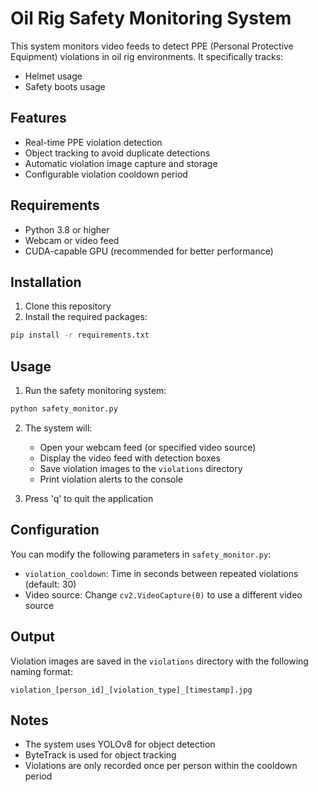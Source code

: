 # Oil Rig Safety Monitoring System

This system monitors video feeds to detect PPE (Personal Protective Equipment) violations in oil rig environments. It specifically tracks:
- Helmet usage
- Safety boots usage

## Features
- Real-time PPE violation detection
- Object tracking to avoid duplicate detections
- Automatic violation image capture and storage
- Configurable violation cooldown period

## Requirements
- Python 3.8 or higher
- Webcam or video feed
- CUDA-capable GPU (recommended for better performance)

## Installation

1. Clone this repository
2. Install the required packages:
```bash
pip install -r requirements.txt
```

## Usage

1. Run the safety monitoring system:
```bash
python safety_monitor.py
```

2. The system will:
   - Open your webcam feed (or specified video source)
   - Display the video feed with detection boxes
   - Save violation images to the `violations` directory
   - Print violation alerts to the console

3. Press 'q' to quit the application

## Configuration

You can modify the following parameters in `safety_monitor.py`:
- `violation_cooldown`: Time in seconds between repeated violations (default: 30)
- Video source: Change `cv2.VideoCapture(0)` to use a different video source

## Output

Violation images are saved in the `violations` directory with the following naming format:
```
violation_[person_id]_[violation_type]_[timestamp].jpg
```

## Notes
- The system uses YOLOv8 for object detection
- ByteTrack is used for object tracking
- Violations are only recorded once per person within the cooldown period 